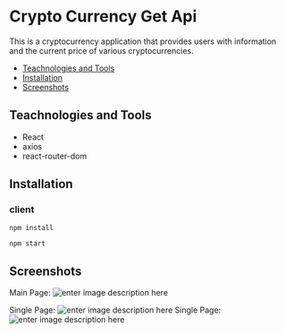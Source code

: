 #  Crypto Currency Get Api
This is a cryptocurrency application that provides users with information and the current price of various cryptocurrencies.


- [Teachnologies and Tools](#teachnologies-and-tools)
- [Installation](#installation)
- [Screenshots](#screenshots)


## Teachnologies and Tools

- React
- axios
- react-router-dom



## Installation

### client
```
npm install
```
```
npm start
```


## Screenshots
Main Page:
![enter image description here](https://github.com/AoneDev2001/Crypto-Fetch-API/blob/master/public/Png%20Demo/Main%20Page.png?raw=true)

Single Page:
![enter image description here](https://github.com/AoneDev2001/Crypto-Fetch-API/blob/master/public/Png%20Demo/Single%20Page.png?raw=true)
Single Page:
![enter image description here](https://github.com/AoneDev2001/Crypto-Fetch-API/blob/master/public/Png%20Demo/Single%20Page%202.png?raw=true)
